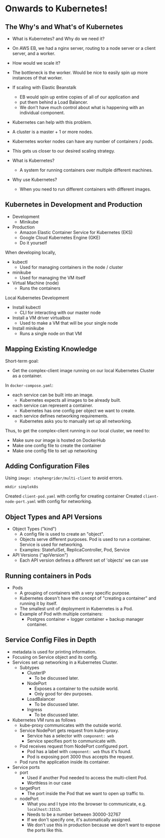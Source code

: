 # Onwards to Kubernetes!

## The Why's and What's of Kubernetes

* What is Kubernetes? and Why do we need it?
* On AWS EB, we had a nginx server, routing to a node server or a client server, and a worker.
* How would we scale it?
* The bottleneck is the worker. Would be nice to easily spin up more instances of that worker.
* If scaling with Elastic Beanstalk
  * EB would spin up entire copies of all of our application and 
  * put them behind a Load Balancer.
  * We don't have much control about what is happening with an individual component.
* Kubernetes can help with this problem.
* A cluster is a master + 1 or more nodes.
* Kubernetes worker nodes can have any number of containers / pods.
* This gets us closer to our desired scaling strategy.

* What is Kubernetes?
  * A system for running containers over multiple different machines.
* Why use Kubernetes?
  * When you need to run different containers with different images.

## Kubernetes in Development and Production

* Development
  * Minikube
* Production
  * Amazon Elastic Container Service for Kubernetes (EKS)
  * Google Cloud Kubernetes Engine (GKE)
  * Do it yourself

When developing locally,
* kubectl
  * Used for managing containers in the node / cluster
* minikube
  * Used for managing the VM itself
* Virtual Machine (node)
  * Runs the containers

Local Kubernetes Development
* Install kubectl
  * CLI for interacting with our master node
* Install a VM driver virtualbox
  * Used to make a VM that will be your single node
* Install minikube
  * Runs a single node on that VM

## Mapping Existing Knowledge

Short-term goal:
* Get the complex-client image running on our local Kubernetes Cluster as a container.

In `docker-compose.yaml`:
* each service can be built into an image.
  * Kubernetes expects all images to be already built.
* each service can represent a container.
  * Kubernetes has one config per object we want to create.
* each service defines networking requirements.
  * Kubernetes asks you to manually set up all networking.

Thus, to get the complex-client running in our local cluster, we need to:
* Make sure our image is hosted on DockerHub
* Make one config file to create the container
* Make one config file to set up networking

## Adding Configuration Files

Using `image: stephengrider/multi-client` to avoid errors.

```
mkdir simplek8s
```

Created `client-pod.yaml` with config for creating container
Created `client-node-port.yaml` with config for networking.

## Object Types and API Versions

* Object Types ("kind")
  * A config file is used to create an "object".
  * Objects serve different purposes. Pod is used to run a container. Service is used for networking.
  * Examples: StatefulSet, ReplicaController, Pod, Service
* API Versions ("apiVersion")
  * Each API version defines a different set of 'objects' we can use

## Running containers in Pods

* Pods
  * A grouping of containers with a very specific purpose.
  * Kubernetes doesn't have the concept of "creating a container" and running it by itself.
  * The smallest unit of deployment in Kubernetes is a Pod.
  * Example of Pod with multiple containers:
    * Postgres container + logger container + backup manager container.

## Service Config Files in Depth

* metadata is used for printing information.
* Focusing on Service object and its config.
* Services set up networking in a Kubernetes Cluster.
  * Subtypes
    * ClusterIP
      * To be discussed later.
    * NodePort
      * Exposes a container to the outside world.
      * Only good for dev purposes.
    * LoadBalancer
      * To be discussed later.
    * Ingress
      * To be discussed later.
* Kubernetes VM runs as follows
  * kube-proxy communicates with the outside world.
  * Service NodePort gets request from kube-proxy.
    * Service has a selector with `component: web`
    * Service specifies port to communicate with.
  * Pod receives request from NodePort configured port.
    * Pod has a label with `component: web` thus it's found.
    * Pod is exposing port 3000 thus accepts the request.
  * Pod runs the application inside its container.
* Service ports
  * port
    * Used if another Pod needed to access the multi-client Pod.
    * Worthless in our case
  * targetPort
    * The port inside the Pod that we want to open up traffic to.
  * nodePort
    * What you and I type into the browser to communicate, e.g. `localhost:31515`.
    * Needs to be a number between 30000-32767
    * If we don't specify one, it's automatically assigned.
    * We don't use this in production because we don't want to expose the ports like this.
